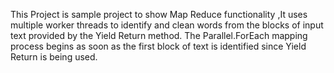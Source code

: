  This Project is sample project to show Map Reduce functionality ,It uses multiple worker threads to identify and clean words from the blocks of input text provided by the Yield Return method. 
 The Parallel.ForEach mapping process begins as soon as the first block of text is identified since Yield Return is being used.
